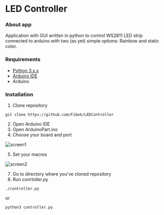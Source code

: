 # LED Controller

### About app

Application with GUI written in python to control WS2811 LED strip connected to 
arduino with two (as yet) simple options: Rainbow and static color.

### Requirements

* [Python 3.x.x](https://www.python.org/downloads/)
* [Arduino IDE](https://www.arduino.cc/en/main/software)
* Arduino

### Installation

1. Clone repository

```
git clone https://github.com/Fibek/LEDController
```
2. Open Arduino IDE
3. Open ArduinoPart.ino
4. Choose your board and port

![screen1](https://github.com/Fibek/LEDController/tree/master/src/scr3_board_processor_port.png)

5. Set your macros

![screen2](https://github.com/Fibek/LEDController/tree/master/src/scr4_define.png)

7. Go to directory where you've cloned repository
8. Run conrtoller.py

```
./controller.py
```
or
```
python3 controller.py
```
